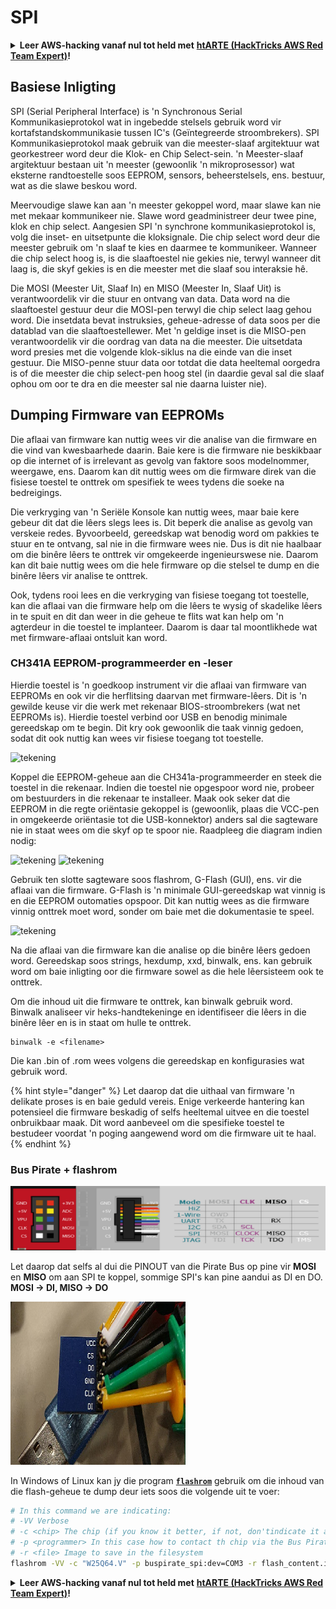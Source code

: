 # SPI

<details>

<summary><strong>Leer AWS-hacking vanaf nul tot held met</strong> <a href="https://training.hacktricks.xyz/courses/arte"><strong>htARTE (HackTricks AWS Red Team Expert)</strong></a><strong>!</strong></summary>

Ander maniere om HackTricks te ondersteun:

* As jy jou **maatskappy geadverteer wil sien in HackTricks** of **HackTricks in PDF wil aflaai** Kyk na die [**INSKRYWINGSPLANNE**](https://github.com/sponsors/carlospolop)!
* Kry die [**amptelike PEASS & HackTricks swag**](https://peass.creator-spring.com)
* Ontdek [**Die PEASS Familie**](https://opensea.io/collection/the-peass-family), ons versameling eksklusiewe [**NFTs**](https://opensea.io/collection/the-peass-family)
* **Sluit aan by die** 💬 [**Discord-groep**](https://discord.gg/hRep4RUj7f) of die [**telegram-groep**](https://t.me/peass) of **volg** ons op **Twitter** 🐦 [**@carlospolopm**](https://twitter.com/hacktricks\_live)**.**
* **Deel jou haktruuks deur PR's in te dien by die** [**HackTricks**](https://github.com/carlospolop/hacktricks) en [**HackTricks Cloud**](https://github.com/carlospolop/hacktricks-cloud) github-opslag.

</details>

## Basiese Inligting

SPI (Serial Peripheral Interface) is 'n Synchronous Serial Kommunikasieprotokol wat in ingebedde stelsels gebruik word vir kortafstandskommunikasie tussen IC's (Geïntegreerde stroombrekers). SPI Kommunikasieprotokol maak gebruik van die meester-slaaf argitektuur wat georkestreer word deur die Klok- en Chip Select-sein. 'n Meester-slaaf argitektuur bestaan uit 'n meester (gewoonlik 'n mikroprosessor) wat eksterne randtoestelle soos EEPROM, sensors, beheerstelsels, ens. bestuur, wat as die slawe beskou word.

Meervoudige slawe kan aan 'n meester gekoppel word, maar slawe kan nie met mekaar kommunikeer nie. Slawe word geadministreer deur twee pine, klok en chip select. Aangesien SPI 'n synchrone kommunikasieprotokol is, volg die inset- en uitsetpunte die kloksignale. Die chip select word deur die meester gebruik om 'n slaaf te kies en daarmee te kommunikeer. Wanneer die chip select hoog is, is die slaaftoestel nie gekies nie, terwyl wanneer dit laag is, die skyf gekies is en die meester met die slaaf sou interaksie hê.

Die MOSI (Meester Uit, Slaaf In) en MISO (Meester In, Slaaf Uit) is verantwoordelik vir die stuur en ontvang van data. Data word na die slaaftoestel gestuur deur die MOSI-pen terwyl die chip select laag gehou word. Die insetdata bevat instruksies, geheue-adresse of data soos per die datablad van die slaaftoestellewer. Met 'n geldige inset is die MISO-pen verantwoordelik vir die oordrag van data na die meester. Die uitsetdata word presies met die volgende klok-siklus na die einde van die inset gestuur. Die MISO-penne stuur data oor totdat die data heeltemal oorgedra is of die meester die chip select-pen hoog stel (in daardie geval sal die slaaf ophou om oor te dra en die meester sal nie daarna luister nie).

## Dumping Firmware van EEPROMs

Die aflaai van firmware kan nuttig wees vir die analise van die firmware en die vind van kwesbaarhede daarin. Baie kere is die firmware nie beskikbaar op die internet of is irrelevant as gevolg van faktore soos modelnommer, weergawe, ens. Daarom kan dit nuttig wees om die firmware direk van die fisiese toestel te onttrek om spesifiek te wees tydens die soeke na bedreigings.

Die verkryging van 'n Seriële Konsole kan nuttig wees, maar baie kere gebeur dit dat die lêers slegs lees is. Dit beperk die analise as gevolg van verskeie redes. Byvoorbeeld, gereedskap wat benodig word om pakkies te stuur en te ontvang, sal nie in die firmware wees nie. Dus is dit nie haalbaar om die binêre lêers te onttrek vir omgekeerde ingenieurswese nie. Daarom kan dit baie nuttig wees om die hele firmware op die stelsel te dump en die binêre lêers vir analise te onttrek.

Ook, tydens rooi lees en die verkryging van fisiese toegang tot toestelle, kan die aflaai van die firmware help om die lêers te wysig of skadelike lêers in te spuit en dit dan weer in die geheue te flits wat kan help om 'n agterdeur in die toestel te implanteer. Daarom is daar tal moontlikhede wat met firmware-aflaai ontsluit kan word.

### CH341A EEPROM-programmeerder en -leser

Hierdie toestel is 'n goedkoop instrument vir die aflaai van firmware van EEPROMs en ook vir die herflitsing daarvan met firmware-lêers. Dit is 'n gewilde keuse vir die werk met rekenaar BIOS-stroombrekers (wat net EEPROMs is). Hierdie toestel verbind oor USB en benodig minimale gereedskap om te begin. Dit kry ook gewoonlik die taak vinnig gedoen, sodat dit ook nuttig kan wees vir fisiese toegang tot toestelle.

![tekening](../../.gitbook/assets/board\_image\_ch341a.jpg)

Koppel die EEPROM-geheue aan die CH341a-programmeerder en steek die toestel in die rekenaar. Indien die toestel nie opgespoor word nie, probeer om bestuurders in die rekenaar te installeer. Maak ook seker dat die EEPROM in die regte oriëntasie gekoppel is (gewoonlik, plaas die VCC-pen in omgekeerde oriëntasie tot die USB-konnektor) anders sal die sagteware nie in staat wees om die skyf op te spoor nie. Raadpleeg die diagram indien nodig:

![tekening](../../.gitbook/assets/connect\_wires\_ch341a.jpg) ![tekening](../../.gitbook/assets/eeprom\_plugged\_ch341a.jpg)

Gebruik ten slotte sagteware soos flashrom, G-Flash (GUI), ens. vir die aflaai van die firmware. G-Flash is 'n minimale GUI-gereedskap wat vinnig is en die EEPROM outomaties opspoor. Dit kan nuttig wees as die firmware vinnig onttrek moet word, sonder om baie met die dokumentasie te speel.

![tekening](../../.gitbook/assets/connected\_status\_ch341a.jpg)

Na die aflaai van die firmware kan die analise op die binêre lêers gedoen word. Gereedskap soos strings, hexdump, xxd, binwalk, ens. kan gebruik word om baie inligting oor die firmware sowel as die hele lêersisteem ook te onttrek.

Om die inhoud uit die firmware te onttrek, kan binwalk gebruik word. Binwalk analiseer vir heks-handtekeninge en identifiseer die lêers in die binêre lêer en is in staat om hulle te onttrek.
```
binwalk -e <filename>
```
Die kan .bin of .rom wees volgens die gereedskap en konfigurasies wat gebruik word.

{% hint style="danger" %}
Let daarop dat die uithaal van firmware 'n delikate proses is en baie geduld vereis. Enige verkeerde hantering kan potensieel die firmware beskadig of selfs heeltemal uitvee en die toestel onbruikbaar maak. Dit word aanbeveel om die spesifieke toestel te bestudeer voordat 'n poging aangewend word om die firmware uit te haal.
{% endhint %}

### Bus Pirate + flashrom

![](<../../.gitbook/assets/image (910).png>)

Let daarop dat selfs al dui die PINOUT van die Pirate Bus op pine vir **MOSI** en **MISO** om aan SPI te koppel, sommige SPI's kan pine aandui as DI en DO. **MOSI -> DI, MISO -> DO**

![](<../../.gitbook/assets/image (360).png>)

In Windows of Linux kan jy die program [**`flashrom`**](https://www.flashrom.org/Flashrom) gebruik om die inhoud van die flash-geheue te dump deur iets soos die volgende uit te voer:
```bash
# In this command we are indicating:
# -VV Verbose
# -c <chip> The chip (if you know it better, if not, don'tindicate it and the program might be able to find it)
# -p <programmer> In this case how to contact th chip via the Bus Pirate
# -r <file> Image to save in the filesystem
flashrom -VV -c "W25Q64.V" -p buspirate_spi:dev=COM3 -r flash_content.img
```
<details>

<summary><strong>Leer AWS-hacking vanaf nul tot held met</strong> <a href="https://training.hacktricks.xyz/courses/arte"><strong>htARTE (HackTricks AWS Red Team Expert)</strong></a><strong>!</strong></summary>

Ander maniere om HackTricks te ondersteun:

* As jy wil sien dat jou **maatskappy geadverteer word in HackTricks** of **HackTricks aflaai in PDF-formaat** Kyk na die [**INSKRYWINGSPLANNE**](https://github.com/sponsors/carlospolop)!
* Kry die [**amptelike PEASS & HackTricks swag**](https://peass.creator-spring.com)
* Ontdek [**Die PEASS-familie**](https://opensea.io/collection/the-peass-family), ons versameling eksklusiewe [**NFT's**](https://opensea.io/collection/the-peass-family)
* **Sluit aan by die** 💬 [**Discord-groep**](https://discord.gg/hRep4RUj7f) of die [**telegram-groep**](https://t.me/peass) of **volg** ons op **Twitter** 🐦 [**@carlospolopm**](https://twitter.com/hacktricks\_live)**.**
* **Deel jou haktruuks deur PR's in te dien by die** [**HackTricks**](https://github.com/carlospolop/hacktricks) en [**HackTricks Cloud**](https://github.com/carlospolop/hacktricks-cloud) github-opslag.

</details>
